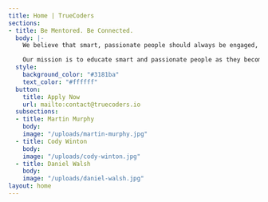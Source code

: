 ```yaml
---
title: Home | TrueCoders
sections:
- title: Be Mentored. Be Connected.
  body: |-
    We believe that smart, passionate people should always be engaged, doing what they love to do.

    Our mission is to educate smart and passionate people as they become skilled developers, to keep them engaged working with companies solving real-world problems, and to continue mentoring them as they grow their skill set.
  style:
    background_color: "#3181ba"
    text_color: "#ffffff"
  button:
    title: Apply Now
    url: mailto:contact@truecoders.io
  subsections:
  - title: Martin Murphy
    body: 
    image: "/uploads/martin-murphy.jpg"
  - title: Cody Winton
    body: 
    image: "/uploads/cody-winton.jpg"
  - title: Daniel Walsh
    body: 
    image: "/uploads/daniel-walsh.jpg"
layout: home
---
```


